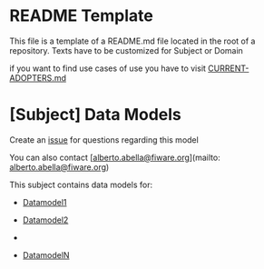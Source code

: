 # README Template

This file is a template of a README.md file located in the root of a repository. Texts have to be customized for Subject or Domain

if you want to find use cases of use you have to visit [CURRENT-ADOPTERS.md](CURRENT-ADOPTERS.md) 

# [Subject] Data Models

Create an [issue](https://github.com/FIWARE/data-models/issues) for questions regarding this model

You can also contact [alberto.abella@fiware.org](mailto: alberto.abella@fiware.org)

This subject contains data models for:

-   [Datamodel1](https://github.com/smart-data-models/[Subject]/object1)
-   [Datamodel2](https://github.com/smart-data-models/[Subject]/object2)

- 
-   [DatamodelN](https://github.com/smart-data-models/[Subject]/objectN)
